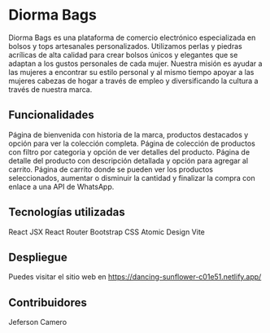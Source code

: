# Diorma Bags
Diorma Bags es una plataforma de comercio electrónico especializada en bolsos y tops artesanales personalizados. Utilizamos perlas y piedras acrílicas de alta calidad para crear bolsos únicos y elegantes que se adaptan a los gustos personales de cada mujer. Nuestra misión es ayudar a las mujeres a encontrar su estilo personal y al mismo tiempo apoyar a las mujeres cabezas de hogar a través de empleo y diversificando la cultura a través de nuestra marca.

## Funcionalidades
Página de bienvenida con historia de la marca, productos destacados y opción para ver la colección completa.
Página de colección de productos con filtro por categoria y opción de ver detalles del producto.
Página de detalle del producto con descripción detallada y opción para agregar al carrito.
Página de carrito donde se pueden ver los productos seleccionados, aumentar o disminuir la cantidad y finalizar la compra con enlace a una API de WhatsApp.
## Tecnologías utilizadas
React JSX
React Router
Bootstrap
CSS
Atomic Design
Vite
## Despliegue
Puedes visitar el sitio web en https://dancing-sunflower-c01e51.netlify.app/

## Contribuidores
Jeferson Camero
